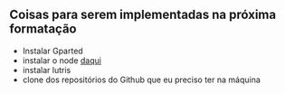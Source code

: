 ## Coisas para serem implementadas na próxima formatação

* Instalar Gparted
* instalar o node [daqui](https://github.com/nodesource/distributions/blob/master/README.md#debinstall)
* instalar lutris
* clone dos repositórios do Github que eu preciso ter na máquina
